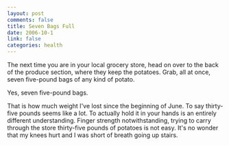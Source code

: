 ```yaml
--- 
layout: post
comments: false
title: Seven Bags Full
date: 2006-10-1
link: false
categories: health
---
```

The next time you are in your local grocery store, head on over to the back of the produce section, where they keep the potatoes. Grab, all at once, seven five-pound bags of any kind of potato.

Yes, seven five-pound bags.

That is how much weight I've lost since the beginning of June. To say thirty-five pounds seems like a lot. To actually hold it in your hands is an entirely different understanding. Finger strength notwithstanding, trying to carry through the store thirty-five pounds of potatoes is not easy. It's no wonder that my knees hurt and I was short of breath going up stairs.
